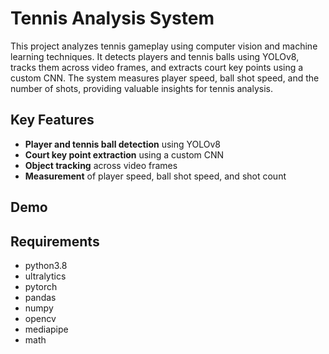 # Tennis Analysis System

This project analyzes tennis gameplay using computer vision and machine learning techniques. It detects players and tennis balls using YOLOv8, tracks them across video frames, and extracts court key points using a custom CNN. The system measures player speed, ball shot speed, and the number of shots, providing valuable insights for tennis analysis.

## Key Features

- **Player and tennis ball detection** using YOLOv8
- **Court key point extraction** using a custom CNN
- **Object tracking** across video frames
- **Measurement** of player speed, ball shot speed, and shot count

## Demo


## Requirements

- python3.8
- ultralytics
- pytorch
- pandas
- numpy
- opencv
- mediapipe
- math


